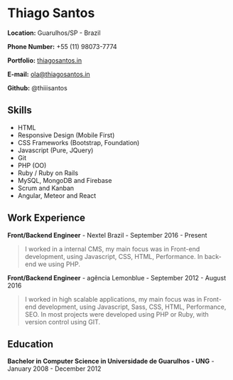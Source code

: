 # Thiago Santos

**Location:** Guarulhos/SP - Brazil

**Phone Number:** +55 (11) 98073-7774

**Portfolio:** [thiagosantos.in](https://thiagosantos.in)

**E-mail:** ola@thiagosantos.in

**Github:** @thiiisantos

## Skills

* HTML
* Responsive Design (Mobile First)
* CSS Frameworks (Bootstrap, Foundation)
* Javascript (Pure, JQuery)
* Git
* PHP (OO)
* Ruby / Ruby on Rails
* MySQL, MongoDB and Firebase
* Scrum and Kanban
* Angular, Meteor and React

## Work Experience

**Front/Backend Engineer** - Nextel Brazil - September 2016 - Present
>I worked in a internal CMS, my main focus was in Front-end development, using Javascript, CSS, HTML, Performance. In back-end we using PHP.

**Front/Backend Engineer** - agência Lemonblue - September 2012 - August 2016
>I worked in high scalable applications, my main focus was in Front-end development, using Javascript, Sass, CSS, HTML, Performance, SEO. In most projects were developed using PHP or Ruby, with version control using GIT.

## Education

**Bachelor in Computer Science in Universidade de Guarulhos - UNG** - January 2008 - December 2012